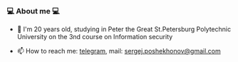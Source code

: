 ### 💻 About me 💻

* 📗 I'm 20 years old, studying in Peter the Great St.Petersburg Polytechnic University on the 3nd course on Information security 

* 📫 How to reach me: [telegram](t.me/sergejgw11), mail: sergej.poshekhonov@gmail.com
<!--
**greyworm11/greyworm11** is a ✨ _special_ ✨ repository because its `README.md` (this file) appears on your GitHub profile.

Here are some ideas to get you started:

- 🔭 I’m currently working on ...
- 🌱 I’m currently learning ...
- 👯 I’m looking to collaborate on ...
- 🤔 I’m looking for help with ...
- 💬 Ask me about ...
- 📫 How to reach me: ...
- 😄 Pronouns: ...
- ⚡ Fun fact: ...
-->
